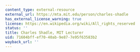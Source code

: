 ```yaml
---
content_type: external-resource
external_url: https://mta.mit.edu/person/charles-shadle
has_external_license_warning: true
license: https://en.wikipedia.org/wiki/All_rights_reserved
status: ''
title: Charles Shadle, MIT Lecturer
uid: 71604bff-ef70-40ab-9e87-7e95f63583b2
wayback_url: ''
---
```

